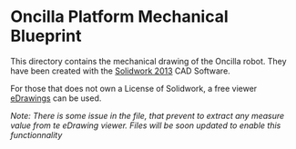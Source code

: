 # Oncilla Platform Mechanical Blueprint

This directory contains the mechanical drawing of the Oncilla
robot. They have been created with the [Solidwork 2013]() CAD
Software.

For those that does not own a License of Solidwork, a free viewer
[eDrawings](http://www.edrawingsviewer.com/) can be used.


*Note: There is some issue in the file, that prevent to extract any
 measure value from te eDrawing viewer. Files will be soon updated to
 enable this functionnality*


